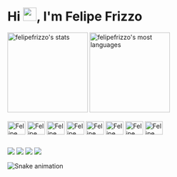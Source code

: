 
<h1 align="left">Hi <img src="https://raw.githubusercontent.com/kaueMarques/kaueMarques/master/hi.gif" width="30px">, I'm Felipe Frizzo</h1>

<div>
  <a href="https://github.com/felipefrizzovg"></a>
  <img height="180em" src="https://github-readme-stats.vercel.app/api?username=felipefrizzovg&show_icons=true&theme=vision-friendly-dark" alt="felipefrizzo's stats"/>
  <img height="180em" src="https://github-readme-stats.vercel.app/api/top-langs/?username=felipefrizzovg&layout=compact&theme=vision-friendly-dark" alt="felipefrizzo's most languages"/>
</div>

<br>

<div display="inline-block">
  <img align="center" alt="Felipe React" src="https://cdn.jsdelivr.net/gh/devicons/devicon/icons/react/react-original.svg" height="30px" width="40px"/>
  <img align="center" alt="Felipe JS" src="https://cdn.jsdelivr.net/gh/devicons/devicon/icons/javascript/javascript-original.svg" height="30px" width="40px"/>
  <img align="center" alt="Felipe TS" src="https://cdn.jsdelivr.net/gh/devicons/devicon/icons/typescript/typescript-original.svg" height="30px" width="40px"/>
  <img align="center" alt="Felipe HTML" src="https://cdn.jsdelivr.net/gh/devicons/devicon/icons/html5/html5-original.svg" height="30px" width="40px"/>
  <img align="center" alt="Felipe CSS" src="https://cdn.jsdelivr.net/gh/devicons/devicon/icons/css3/css3-original.svg" height="30px" width="40px"/>
  <img align="center" alt="Felipe SASS" src="https://cdn.jsdelivr.net/gh/devicons/devicon/icons/sass/sass-original.svg" height="30px" width="40px"/>
  <img align="center" alt="Felipe Git" src="https://cdn.jsdelivr.net/gh/devicons/devicon/icons/git/git-original.svg" height="30px" width="40px"/>
  <img align="center" alt="Felipe VScode" src="https://cdn.jsdelivr.net/gh/devicons/devicon/icons/vscode/vscode-original.svg" height="30px" width="40px"/>
</div>
  
##


<div> 
  <a href="https://instagram.com/felipefrizzovg" target="_blank"><img src="https://img.shields.io/badge/-Instagram-%23E4405F?style=for-the-badge&logo=instagram&logoColor=white" target="_blank"></a>
 <a href="discordapp.com/users/427562070884483096" target="_blank"><img src="https://img.shields.io/badge/Discord-7289DA?style=for-the-badge&logo=discord&logoColor=white" target="_blank"></a> 
  <a href = "mailto:felipefrizzovg@gmail.com"><img src="https://img.shields.io/badge/-Gmail-%23333?style=for-the-badge&logo=gmail&logoColor=white" target="_blank"></a>
  <a href="https://www.linkedin.com/in/felipe-frizzo-2336b61a4/" target="_blank"><img src="https://img.shields.io/badge/-LinkedIn-%230077B5?style=for-the-badge&logo=linkedin&logoColor=white" target="_blank"></a> 
 
  ![Snake animation](https://github.com/felipefrizzovg/felipefrizzovg/blob/output/github-contribution-grid-snake.svg)
 
</div>
